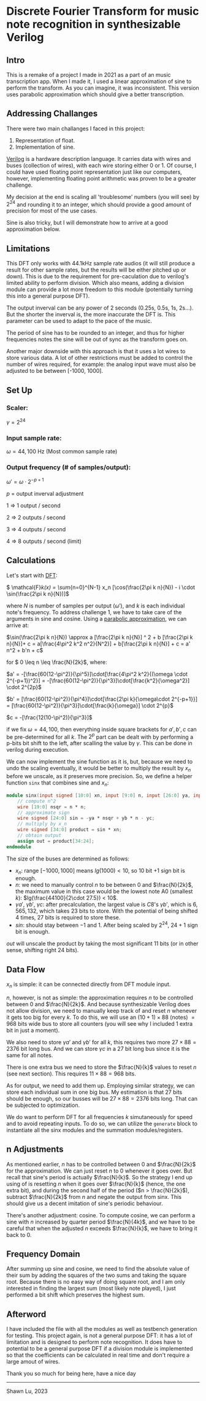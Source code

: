# Discrete Fourier Transform for music note recognition in synthesizable Verilog

## Intro

This is a remake of a project I made in 2021 as a part of an music transcription app. When I made it, I used a linear approximation of sine to perform the transform. As you can imagine, it was inconsistent. This version uses parabolic approximation which should give a better transcription.

## Addressing Challanges

There were two main challanges I faced in this project:

1. Representation of float.
2. Implementation of sine.

[Verilog](https://www.tutorialspoint.com/vlsi_design/vlsi_design_verilog_introduction.htm) is a hardware description language. It carries data with wires and buses (collection of wires), with each wire storing either 0 or 1. Of course, I could have used floating point representation just like our computers, however, implementing floating point arithmetic was proven to be a greater challenge. 

My decision at the end is scaling all 'troublesome' numbers (you will see) by $2^{24}$ and rounding it to an integer, which should provide a good amount of precision for most of the use cases.

Sine is also tricky, but I will demonstrate how to arrive at a good approximation below.


## Limitations

This DFT only works with 44.1kHz sample rate audios (it will still produce a result for other sample rates, but the results will be either pitched up or down). This is due to the requirement for pre-caculation due to verilog's limited ability to perform division. Which also means, adding a division module can provide a lot more freedom to this module (potentially turning this into a general purpose DFT).

The output inverval can be any power of 2 seconds (0.25s, 0.5s, 1s, 2s...). But the shorter the inverval is, the more inaccurate the DFT is. This parameter can be used to adapt to the pace of the music.

The period of sine has to be rounded to an integer, and thus for higher frequencies notes the sine will be out of sync as the transform goes on.

Another major downside with this approach is that it uses a lot wires to store various data. A lot of other restrictions must be added to control the number of wires required, for example: the analog input wave must also be adjusted to be between [-1000, 1000].

## Set Up


### Scaler: 

$\gamma = 2^{24}$

### Input sample rate: 

$\omega = 44,100 \text{ Hz}$ (Most common sample rate)

### Output frequency (# of samples/output):

$\omega' = \omega \cdot 2^{-p + 1}$

${p}$ = output inverval adjustment 

1 => 1 output / second

2 => 2 outputs / second

3 => 4 outputs / second

4 => 8 outputs / second (limit)



## Calculations

Let's start with [DFT](https://pythonnumericalmethods.berkeley.edu/notebooks/chapter24.02-Discrete-Fourier-Transform.html):

$ \mathcal{F}_k(x) = \sum_{n=0}^{N-1} x_n [\cos(\frac{2\pi k n}{N}) - i \cdot \sin(\frac{2\pi k n}{N})]$

where $N$ is number of samples per output (${\omega'}$), and $k$ is each individual note's frequency. To address challenge 1, we have to take care of the arguments in sine and cosine. Using a [parabolic approximation](http://datagenetics.com/blog/july12019/index.html), we can arrive at:

$\sin(\frac{2\pi k n}{N}) \approx a [\frac{2\pi k n}{N}] ^ 2 + b [\frac{2\pi k n}{N}]+ c = a[\frac{4\pi^2 k^2 n^2}{N^2}] + b[\frac{2\pi k n}{N}] + c = a' n^2 + b'n + c$

for $ 0 \leq n \leq \frac{N}{2k}$, where:

$a' = -[\frac{60(12-\pi^2)}{\pi^5}]\cdot[\frac{4\pi^2 k^2}{(\omega \cdot 2^{-p+1})^2}] = -[\frac{60(12-\pi^2)}{\pi^3}]\cdot[\frac{k^2}{\omega^2}] \cdot 2^{2p}$

$b' = [\frac{60(12-\pi^2)}{\pi^4}]\cdot[\frac{2\pi k}{\omega\cdot 2^{-p+1}}] =  [\frac{60(12-\pi^2)}{\pi^3}]\cdot[\frac{k}{\omega}] \cdot  2^{p}$

$c = -[\frac{12(10-\pi^2)}{\pi^3}]$

if we fix $\omega = 44,100$, then everything inside square brackets for $a',b',c$ can be pre-determined for all $k$. The $2^p$ part can be dealt with by performing a p-bits bit shift to the left, after scalling the value by $\gamma$. This can be done in verilog during execution.

We can now implement the sine function as it is, but, because we need to undo the scaling eventually, it would be better to multiply the result by $x_n$ before we unscale, as it preserves more precision. So, we define a helper function `sinx` that combines sine and $x_n$:

```v
module sinx(input signed [10:0] xn, input [9:0] n, input [26:0] ya, input [26:0] yb, input [26:0] yc, output signed [10:0] out);
    // compute n^2
    wire [19:0] nsqr = n * n;
    // approximate sign
    wire signed [24:0] sin = -ya * nsqr + yb * n - yc;
    // multiply by x_n
    wire signed [34:0] product = sin * xn;
    // obtain output
    assign out = product[34:24];
endmodule
```
The size of the buses are determined as follows:

- $x_n$: range $[-1000, 1000]$ means $lg(1000) < 10$, so $10$ bit $+ 1$ sign bit is enough.
- $n$: we need to manually control $n$ to be between $0$ and $\frac{N}{2k}$, the maximum value in this case would be the lowest note A0 (smallest $k$): $lg(\frac{44100}{2\cdot 27.5}) < 10$.
- $\gamma a'$, $\gamma b'$, $\gamma c$: after precalculation, the largest value is $C8$'s $\gamma b'$, which is $6,565,132$, which takes $23$ bits to store. With the potential of being shifted $4$ times, $27$ bits is required to store these.
- $sin$: should stay between $-1$ and $1$. After being scaled by $2^{24}$, $24 + 1$ sign bit is enough.

$out$ will unscale the product by taking the most significant $11$ bits (or in other sense, shifting right $24$ bits).

## Data Flow

$x_n$ is simple: it can be connected directly from DFT module input. 

$n$, however, is not as simple: the approximation requires $n$ to be controlled between $0$ and $\frac{N}{2k}$. And because synthesizable Verilog does not allow division, we need to manually keep track of and reset $n$ whenever it gets too big for every $k$. To do this, we will use an $(10+1) \times 88$ (notes) $= 968$ bits wide bus to store all counters (you will see why I included 1 extra bit in just a moment).

We also need to store $\gamma a'$ and $\gamma b'$ for all $k$, this requires two more $27 \times 88 = 2376$ bit long bus. And we can store $\gamma c$ in a $27$ bit long bus since it is the same for all notes.

There is one extra bus we need to store the $\frac{N}{k}$ values to reset $n$ (see next section). This requires $11 \times 88 = 968$ bits.

As for output, we need to add them up. Employing similar strategy, we can store each individual sum in one big bus. My estimation is that $27$ bits should be enough, so our busses will be $27 \times 88 = 2376$ bits long. That can be subjected to optimization.

We do want to perform DFT for all frequencies $k$ simutaneously for speed and to avoid repeating inputs. To do so, we can utilize the `generate` block to instantiate all the sinx modules and the summation modules/registers.

## n Adjustments

As mentioned earlier, $n$ has to be controlled between $0$ and $\frac{N}{2k}$ for the approximation. We can just reset $n$ to $0$ whenever it goes over. But recall that sine's period is actually $\frac{N}{k}$. So the strategy I end up using of is resetting $n$ when it goes over $\frac{N}{k}$ (hence, the one extra bit), and during the second half of the period ($n > \frac{N}{2k}$), subtract $\frac{N}{2k}$ from $n$ and negate the output from sinx. This should give us a decent imitation of sine's periodic behaviour.

There's another adjustment: cosine. To compute cosine, we can perform a sine with $n$ increased by quarter period $\frac{N}{4k}$, and we have to be careful that when the adjusted $n$ exceeds $\frac{N}{k}$, we have to bring it back to $0$. 

## Frequency Domain

After summing up sine and cosine, we need to find the absolute value of their sum by adding the squares of the two sums and taking the square root. Because there is no easy way of doing square root, and I am only interested in finding the largest sum (most likely note played), I just performed a bit shift which preserves the highest sum.

## Afterword 

I have included the file with all the modules as well as testbench generation for testing. This project again, is not a general purpose DFT: it has a lot of limitation and is designed to perform note recognition. It does have to potential to be a general purpose DFT if a division module is implemented so that the coefficients can be calculated in real time and don't require a large amout of wires.

Thank you so much for being here, have a nice day

---

Shawn Lu, 2023

